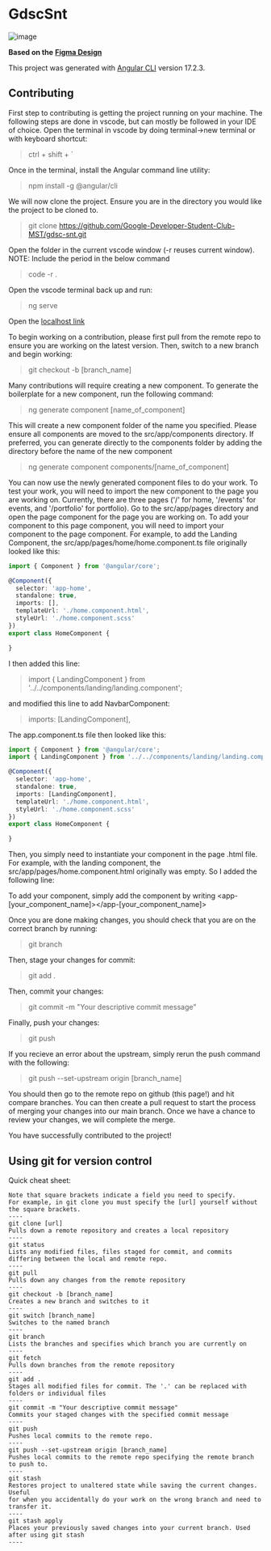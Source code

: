 # GdscSnt

![image](https://github.com/gdsc-mst/gdsc-snt/assets/162060080/7aec837d-0ef5-4581-aca6-b6b3aed33a53)

**Based on the** [**Figma Design**](https://www.figma.com/file/vif9nwFKqUAhMKTYSAHMAH/Google-Club?type=design&node-id=0%3A1&mode=design&t=LSdiimwZSOveIZmP-1)

This project was generated with [Angular CLI](https://github.com/angular/angular-cli) version 17.2.3.

## Contributing
First step to contributing is getting the project running on your machine. The following steps are done in vscode, but can mostly be followed in your IDE of choice.
Open the terminal in vscode by doing terminal->new terminal or with keyboard shortcut: 
> ctrl + shift + `

Once in the terminal, install the Angular command line utility:
> npm install -g @angular/cli

We will now clone the project. Ensure you are in the directory you would like the project to be cloned to.
> git clone https://github.com/Google-Developer-Student-Club-MST/gdsc-snt.git

Open the folder in the current vscode window (-r reuses current window). NOTE: Include the period in the below command
> code -r .

Open the vscode terminal back up and run:
> ng serve

Open the [localhost link](http://localhost:4200/)

To begin working on a contribution, please first pull from the remote repo to ensure you are working on the latest version. Then, switch to a new branch and begin working:
> git checkout -b [branch_name]

Many contributions will require creating a new component. To generate the boilerplate for a new component, run the following command:
> ng generate component [name_of_component]

This will create a new component folder of the name you specified. Please ensure all components are moved to the src/app/components directory. If preferred, you can generate directly to the components folder by adding the directory before the name of the new component
> ng generate component components/[name_of_component]

You can now use the newly generated component files to do your work. To test your work, you will need to import the new component
to the page you are working on. Currently, there are three pages ('/' for home, '/events' for events, and '/portfolio' for portfolio).
Go to the src/app/pages directory and open the page component for the page you are working on. To add your component to this page
component, you will need to import your component to the page component.
For example, to add the Landing Component, the src/app/pages/home/home.component.ts file originally looked like this:
```ts
import { Component } from '@angular/core';

@Component({
  selector: 'app-home',
  standalone: true,
  imports: [],
  templateUrl: './home.component.html',
  styleUrl: './home.component.scss'
})
export class HomeComponent {

}
```

I then added this line:
> import { LandingComponent } from '../../components/landing/landing.component';

and modified this line to add NavbarComponent:
> imports: [LandingComponent],

The app.component.ts file then looked like this:
```ts
import { Component } from '@angular/core';
import { LandingComponent } from '../../components/landing/landing.component';

@Component({
  selector: 'app-home',
  standalone: true,
  imports: [LandingComponent],
  templateUrl: './home.component.html',
  styleUrl: './home.component.scss'
})
export class HomeComponent {

}
```

Then, you simply need to instantiate your component in the page .html file.
For example, with the landing component, the src/app/pages/home.component.html originally was empty. So I added the following line:
> <app-landing></app-landing>

To add your component, simply add the component by writing <app-[your_component_name]></app-[your_component_name]>

Once you are done making changes, you should check that you are on the correct branch by running:
> git branch

Then, stage your changes for commit:
> git add .

Then, commit your changes:
> git commit -m "Your descriptive commit message"

Finally, push your changes:
> git push

If you recieve an error about the upstream, simply rerun the push command with the following:
> git push --set-upstream origin [branch_name]

You should then go to the remote repo on github (this page!) and hit compare branches. You can then create a pull request to start the process of merging your changes into our main branch.
Once we have a chance to review your changes, we will complete the merge.

You have successfully contributed to the project!

## Using git for version control
Quick cheat sheet:
```
Note that square brackets indicate a field you need to specify.
For example, in git clone you must specify the [url] yourself without the square brackets.
----
git clone [url]
Pulls down a remote repository and creates a local repository
----
git status
Lists any modified files, files staged for commit, and commits differing between the local and remote repo.
----
git pull
Pulls down any changes from the remote repository
----
git checkout -b [branch_name]
Creates a new branch and switches to it
----
git switch [branch_name]
Switches to the named branch
----
git branch
Lists the branches and specifies which branch you are currently on
----
git fetch
Pulls down branches from the remote repository
----
git add .
Stages all modified files for commit. The '.' can be replaced with folders or individual files
----
git commit -m "Your descriptive commit message"
Commits your staged changes with the specified commit message
----
git push
Pushes local commits to the remote repo.
----
git push --set-upstream origin [branch_name]
Pushes local commits to the remote repo specifying the remote branch to push to.
----
git stash
Restores project to unaltered state while saving the current changes. Useful
for when you accidentally do your work on the wrong branch and need to transfer it.
----
git stash apply
Places your previously saved changes into your current branch. Used after using git stash
----
```

